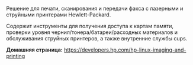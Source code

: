 Решение для печати, сканирования и передачи факса с лазерными и струйными принтерами Hewlett-Packard.

Содержит инструменты для получения доступа
к картам памяти, проверки уровня чернил/тонера/батареи/расходных
материалов и обслуживания струйных принтеров, а также внутренние
службы cups.

**Домашняя страница:** <https://developers.hp.com/hp-linux-imaging-and-printing>
